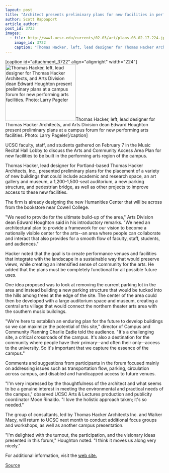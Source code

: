```yaml
---
layout: post
title: "Architect presents preliminary plans for new facilities in performing arts area"
author: Scott Rappaport
article_author: 
post_id: 3723
images:
  - file: http://www1.ucsc.edu/currents/02-03/art/plans.03-02-17.224.jpg
    image_id: 3722
    caption: "Thomas Hacker, left, lead designer for Thomas Hacker Architects, and Arts Division dean Edward Houghton present preliminary plans at a campus forum for new performing arts facilities. Photo: Larry Pageler"
---
```


[caption id="attachment_3722" align="alignright" width="224"]<a href="http://dev-ucsc-news.pantheonsite.io/wp-content/uploads/2003/02/plans.03-02-17.224.jpg"><img class="size-full wp-image-3722" src="http://dev-ucsc-news.pantheonsite.io/wp-content/uploads/2003/02/plans.03-02-17.224.jpg" alt="Thomas Hacker, left, lead designer for Thomas Hacker Architects, and Arts Division dean Edward Houghton present preliminary plans at a campus forum for new performing arts facilities. Photo: Larry Pageler" width="224" height="180" /></a>Thomas Hacker, left, lead designer for Thomas Hacker Architects, and Arts Division dean Edward Houghton present preliminary plans at a campus forum for new performing arts facilities. Photo: Larry Pageler[/caption]
<p>
  UCSC faculty, staff, and students gathered on February 7 in the Music Recital Hall Lobby to discuss the Arts and Community Access Area Plan for new facilities to be built in the performing arts region of the campus.
</p>
<p>
  Thomas Hacker, lead designer for Portland-based Thomas Hacker Architects, Inc., presented preliminary plans for the placement of a variety of new buildings that could include academic and research space, an art gallery and museum, a 1,200-1,500-seat auditorium, a new parking structure, and pedestrian bridge, as well as other projects to improve access to these new facilities.
</p>
<p>
  The firm is already designing the new Humanities Center that will be across from the bookstore near Cowell College.
</p>
<p>
  "We need to provide for the ultimate build-up of the area," Arts Division dean Edward Houghton said in his introductory remarks. "We need an architectural plan to provide a framework for our vision to become a nationally visible center for the arts--an area where people can collaborate and interact that also provides for a smooth flow of faculty, staff, students, and audiences."<br>
</p>
<p>
  Hacker noted that the goal is to create performance venues and facilities that integrate with the landscape in a sustainable way that would preserve views, while creating an intensified sense of community for the arts. He added that the plans must be completely functional for all possible future uses.
</p>
<p>
  One idea proposed was to look at removing the current parking lot in the area and instead building a new parking structure that would be tucked into the hills among trees at the edge of the site. The center of the area could then be developed with a large auditorium space and museum, creating a central arts village that would connect the northern theater arts area with the southern music buildings.
</p>
<p>
  "We're here to establish an enduring plan for the future to develop buildings so we can maximize the potential of this site," director of Campus and Community Planning Charlie Eadie told the audience. "It's a challenging site, a critical crossroads of the campus. It's also a destination for the community where people have their primary--and often their only--access to the university. So it's important that we capture the essence of the campus."<br>
</p>
<p>
  Comments and suggestions from participants in the forum focused mainly on addressing issues such as transportation flow, parking, circulation across campus, and disabled and handicapped access to future venues.
</p>
<p>
  "I'm very impressed by the thoughtfulness of the architect and what seems to be a genuine interest in meeting the environmental and practical needs of the campus," observed UCSC Arts &amp; Lectures production and publicity coordinator Moon Rinaldo. "I love the holistic approach taken; it's so needed."<br>
</p>
<p>
  The group of consultants, led by Thomas Hacker Architects Inc. and Walker Macy, will return to UCSC next month to conduct additional focus groups and workshops, as well as another campus presentation.
</p>
<p>
  "I'm delighted with the turnout, the participation, and the visionary ideas presented in this forum," Houghton noted. "I think it moves us along very nicely."<br>
</p>
<p>
  For additional information, visit the <a href="http://arts.ucsc.edu/dean/areastudy">web site.</a>
</p>
<p><a href="http://www1.ucsc.edu/currents/02-03/02-17/arts.html" title="Permalink to arts">Source</a></p>
